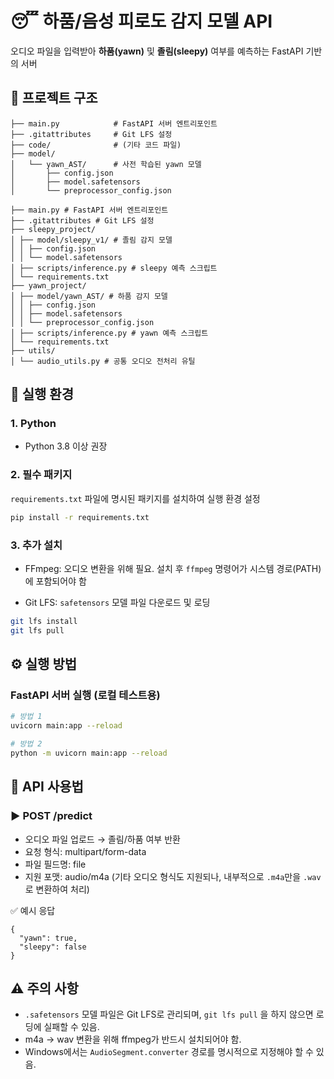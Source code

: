 # 😴 하품/음성 피로도 감지 모델 API
오디오 파일을 입력받아 **하품(yawn)** 및 **졸림(sleepy)** 여부를 예측하는 FastAPI 기반의 서버


## 📁 프로젝트 구조
```
├── main.py            # FastAPI 서버 엔트리포인트
├── .gitattributes     # Git LFS 설정
├── code/              # (기타 코드 파일)
├── model/
│   └── yawn_AST/      # 사전 학습된 yawn 모델
│       ├── config.json
│       ├── model.safetensors
│       └── preprocessor_config.json

```

```
├── main.py # FastAPI 서버 엔트리포인트
├── .gitattributes # Git LFS 설정
├── sleepy_project/
│ ├── model/sleepy_v1/ # 졸림 감지 모델
│ │ ├── config.json
│ │ └── model.safetensors
│ ├── scripts/inference.py # sleepy 예측 스크립트
│ └── requirements.txt
├── yawn_project/
│ ├── model/yawn_AST/ # 하품 감지 모델
│ │ ├── config.json
│ │ ├── model.safetensors
│ │ └── preprocessor_config.json
│ ├── scripts/inference.py # yawn 예측 스크립트
│ └── requirements.txt
├── utils/
│ └── audio_utils.py # 공통 오디오 전처리 유틸
```

## 🚀 실행 환경

### 1. Python
- Python 3.8 이상 권장

### 2. 필수 패키지
`requirements.txt` 파일에 명시된 패키지를 설치하여 실행 환경 설정
```bash
pip install -r requirements.txt
```
### 3. 추가 설치
- FFmpeg: 오디오 변환을 위해 필요. 설치 후 `ffmpeg` 명령어가 시스템 경로(PATH)에 포함되어야 함

- Git LFS: `safetensors` 모델 파일 다운로드 및 로딩 
```bash
git lfs install
git lfs pull
```

## ⚙️ 실행 방법
### FastAPI 서버 실행 (로컬 테스트용)
```bash
# 방법 1
uvicorn main:app --reload

# 방법 2
python -m uvicorn main:app --reload
```

## 🎯 API 사용법
### ▶️ POST /predict
- 오디오 파일 업로드 → 졸림/하품 여부 반환
- 요청 형식: multipart/form-data
- 파일 필드명: file
- 지원 포맷: audio/m4a (기타 오디오 형식도 지원되나, 내부적으로 `.m4a`만을 `.wav`로 변환하여 처리)

✅ 예시 응답
```
{
  "yawn": true,
  "sleepy": false
}
```

## ⚠️ 주의 사항
- `.safetensors` 모델 파일은 Git LFS로 관리되며, `git lfs pull` 을 하지 않으면 로딩에 실패할 수 있음.
- m4a → wav 변환을 위해 ffmpeg가 반드시 설치되어야 함.
- Windows에서는 `AudioSegment.converter` 경로를 명시적으로 지정해야 할 수 있음.
